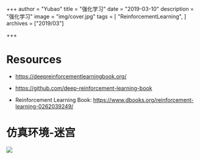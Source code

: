 +++
author = "Yubao"
title = "强化学习"
date = "2019-03-10"
description = "强化学习"
image = "img/cover.jpg"
tags = [
    "ReinforcementLearning",
]
archives = ["2019/03"]

+++




# Resources

- https://deepreinforcementlearningbook.org/
- https://github.com/deep-reinforcement-learning-book

- Reinforcement Learning Book: https://www.dbooks.org/reinforcement-learning-0262039249/

# 仿真环境-迷宫

![](https://github.com/YutaroOgawa/Deep-Reinforcement-Learning-Book/raw/master/movies/2_2_maze_random.gif)



